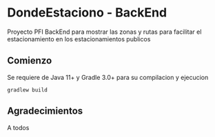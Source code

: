 # DondeEstaciono - BackEnd
Proyecto PFI BackEnd para mostrar las zonas y rutas para facilitar el 
estacionamiento en los estacionamientos publicos 

## Comienzo
Se requiere de Java 11+ y Gradle 3.0+ para su compilacion y ejecucion
 
 `gradlew build`
 
## Agradecimientos
A todos